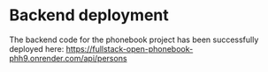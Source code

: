 # Backend deployment

The backend code for the phonebook project has been successfully deployed here: https://fullstack-open-phonebook-phh9.onrender.com/api/persons